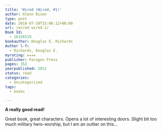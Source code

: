 ```yaml
---
title: 'Wired (Wired, #1)'
author: Glenn Dixon
type: post
date: 2018-07-28T15:06:12+00:00
url: /wired-wired-1/
Book Id:
  - 16150119
bookauthor: Douglas E. Richards
Author l-f:
  - Richards, Douglas E.
myrating: ★★★★
publisher: Paragon Press
pages: 352
yearpublished: 2012
status: read
categories:
  - Uncategorized
tags:
  - books

---
```

**A really good read!**

Great book, great characters. Opens a lot of interesting doors. Slight bit too much military hero-worship, but I am an outlier on this&#8230;